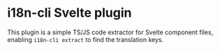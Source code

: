 # i18n-cli Svelte plugin

This plugin is a simple TS/JS code extractor for Svelte component files,
enabling `i18n-cli extract` to find the translation keys.
